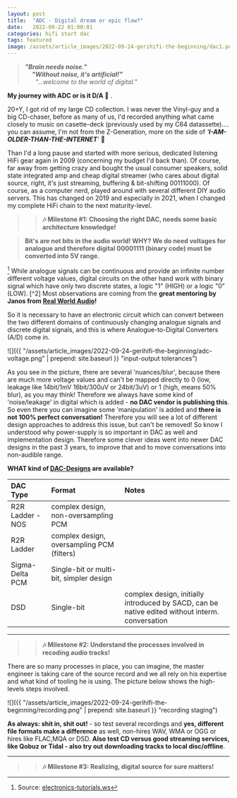 ```yaml
---
layout: post
title:  "ADC - Digital dream or epic flaw?"
date:   2022-09-22 01:00:01
categories: hifi start dac
tags: featured
image: /assets/article_images/2022-09-24-gerihifi-the-beginning/dac1.png
---
```


>**_"Brain needs noise."_** \
>&nbsp; &nbsp; **_"Without noise, it's artificial!"_** \
>&nbsp; &nbsp; &nbsp; _"...welcome to the world of digital."_

**My journey with ADC or is it D/A :thinking:** .

20+Y, I got rid of my large CD collection. I was never the Vinyl-guy and a big CD-chaser, before as many of us, I'd recorded anything what came closely to music on casette-deck (previously used by my C64 datassette).... you can assume, I'm not from the Z-Generation, more on the side of _'**I-AM-OLDER-THAN-THE-INTERNET**'_ :speak_no_evil:

Than I'd a long pause and started with more serious, dedicated listening HiFi gear again in 2009 (concerning my budget I'd back than). Of course, far away from getting crazy and bought the usual consumer speakers, solid state integrated amp and cheap digital streamer (who cares about digital source, right, it's just streaming, buffering & bit-shifting 00111000). Of course, as a computer nerd, played around with several different DIY audio servers. This has changed on 2019 and especially in 2021, when I changed my complete HiFi chain to the next maturity-level.

>>**:notes: Milestone #1: Choosing the right DAC, needs some basic architecture knowledge!**

>**Bit's are not bits in the audio world! WHY? We do need voltages for analogue and therefore digital 00001111 (binary code) must be converted into 5V range.**

[^1] While analogue signals can be continuous and provide an infinite number different voltage values, digital circuits on the other hand work with binary signal which have only two discrete states, a logic "1" (HIGH) or a logic "0" (LOW). [^2] Most observations are coming from the **great mentoring by Janos from [Real World Audio](/videos/)!**

So it is necessary to have an electronic circuit which can convert between the two different domains of continuously changing analogue signals and discrete digital signals, and this is where Analogue-to-Digital Converters (A/D) come in.

![]({{ "/assets/article_images/2022-09-24-gerihifi-the-beginning/adc-voltage.png" | prepend: site.baseurl }} "input-output tolerances")

As you see in the picture, there are several 'nuances/blur', because there are much more voltage values and  can't be mapped directly to 0 (low, leakage like 14bit/1mV 16bit/300uV or 24bit/3uV) or 1 (high, means 50% blur), as you may think! Therefore we always have some kind of 'noise/leakage' in digital which is added - **no DAC vendor is publishing this**. So even there you can imagine some 'manipulation' is added and **there is not 100% perfect conversation!** Therefore you will see a lot of different design approaches to address this issue, but can't be removed! So know I understood why power-supply is so important in DAC as well and implementation design. Therefore some clever ideas went into newer DAC designs in the past 3 years, to improve that and to move conversations into non-audible range.

**WHAT kind of [DAC-Designs](https://samplerateconverter.com/educational/r2r-ladder-dac-vs-sigma-delta) are available?**

| DAC Type | Format | Notes |
| :--- | :--- | :--- |
| R2R Ladder - NOS | complex design, non-oversampling PCM | |
| R2R Ladder | complex design, oversampling PCM (filters) | |
| Sigma-Delta PCM | Single-bit or multi-bit, simpler design | |
| DSD | Single-bit | complex design, initially introduced by SACD, can be native edited without interm. conversation |

---

>>**:notes: Milestone #2: Understand the processes involved in recoding audio tracks!**

There are so many processes in place, you can imagine, the master engineer is taking care of the source record and we all rely on his expertise and what kind of tooling he is using. The picture below shows the high-levels steps involved.

![]({{ "/assets/article_images/2022-09-24-gerihifi-the-beginning/recording.png" | prepend: site.baseurl }} "recording staging")

**As always: shit in, shit out!** - so test several recordings and **yes, different file formats make a difference** as well,  non-hires WAV, WMA or OGG or hires like FLAC,MQA or DSD. **Also test CD versus good streaming services, like Qobuz or Tidal - also try out downloading tracks to local disc/offline**.

---

>>**:notes: Milestone #3: Realizing, digital source for sure matters!**


[^1]: Source: [electronics-tutorials.ws](https://www.electronics-tutorials.ws/combination/analogue-to-digital-converter.html)